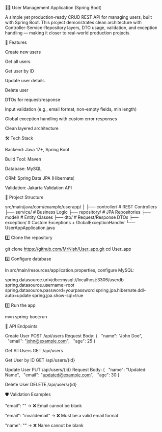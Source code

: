 🧑‍💻 User Management Application (Spring Boot)

A simple yet production-ready CRUD REST API for managing users, built with Spring Boot.
This project demonstrates clean architecture with Controller-Service-Repository layers, DTO usage, validation, and exception handling — making it closer to real-world production projects.

🚀 Features

Create new users

Get all users

Get user by ID

Update user details

Delete user

DTOs for request/response

Input validation (e.g., email format, non-empty fields, min length)

Global exception handling with custom error responses

Clean layered architecture

🛠️ Tech Stack

Backend: Java 17+, Spring Boot

Build Tool: Maven

Database: MySQL

ORM: Spring Data JPA (Hibernate)

Validation: Jakarta Validation API

📂 Project Structure

src/main/java/com/example/userapp/
│
├── controller/ # REST Controllers
├── service/ # Business Logic
├── repository/ # JPA Repositories
├── model/ # Entity Classes
├── dto/ # Request/Response DTOs
├── exception/ # Custom Exceptions + GlobalExceptionHandler
└── UserAppApplication.java

1️⃣ Clone the repository

git clone https://github.com/MrNish/User_app.git
cd User_app

2️⃣ Configure database

In src/main/resources/application.properties, configure MySQL:

spring.datasource.url=jdbc:mysql://localhost:3306/userdb
spring.datasource.username=root
spring.datasource.password=yourpassword
spring.jpa.hibernate.ddl-auto=update
spring.jpa.show-sql=true

3️⃣ Run the app

mvn spring-boot:run

📌 API Endpoints

Create User
POST /api/users
Request Body:
{
  "name": "John Doe",
  "email": "john@example.com",
  "age": 25
}

Get All Users
GET /api/users

Get User by ID
GET /api/users/{id}

Update User
PUT /api/users/{id}
Request Body:
{
  "name": "Updated Name",
  "email": "updated@example.com",
  "age": 30
}

Delete User
DELETE /api/users/{id}

🛡️ Validation Examples

"email": "" → ❌ Email cannot be blank

"email": "invalidemail" → ❌ Must be a valid email format

"name": "" → ❌ Name cannot be blank
